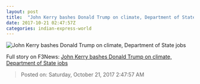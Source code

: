 ```yaml
---
layout: post
title:  "John Kerry bashes Donald Trump on climate, Department of State jobs"
date: 2017-10-21 02:47:57Z
categories: indian-express-world
---
```


![John Kerry bashes Donald Trump on climate, Department of State jobs](http://images.indianexpress.com/2017/01/john-kerry-759.jpg?w=759)




Full story on F3News: [John Kerry bashes Donald Trump on climate, Department of State jobs](http://www.f3nws.com/n/tcTRjB)

> Posted on: Saturday, October 21, 2017 2:47:57 AM
